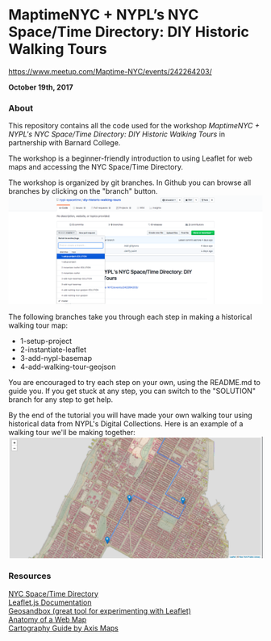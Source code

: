 # MaptimeNYC + NYPL’s NYC Space/Time Directory: DIY Historic Walking Tours

https://www.meetup.com/Maptime-NYC/events/242264203/

**October 19th, 2017**

### About  
This repository contains all the code used for the workshop _MaptimeNYC + NYPL's NYC Space/Time Directory:  DIY Historic Walking Tours_ in partnership with Barnard College.  

The workshop is a beginner-friendly introduction to using Leaflet for web maps and accessing the NYC Space/Time Directory.  

The workshop is organized by git branches.  In Github you can browse all branches by clicking on the "branch" button.  
![](./images/git-branches.png)  

The following branches take you through each step in making a historical walking tour map:  
-  1-setup-project
-  2-instantiate-leaflet
-  3-add-nypl-basemap  
-  4-add-walking-tour-geojson  

You are encouraged to try each step on your own, using the README.md to guide you.  If you get stuck at any step, you can switch to the "SOLUTION" branch for any step to get help.  

By the end of the tutorial you will have made your own walking tour using historical data from NYPL's Digital Collections.  Here is an example of a walking tour we'll be making together:  
![result map](./images/final.png)
### Resources  
[NYC Space/Time Directory](http://spacetime.nypl.org/)  
[Leaflet.js Documentation](http://leafletjs.com/)  
[Geosandbox (great tool for experimenting with Leaflet)](https://joeyklee.github.io/geosandbox/)  
[Anatomy of a Web Map](http://maptime.io/anatomy-of-a-web-map/)  
[Cartography Guide by Axis Maps](http://www.axismaps.com/guide/)
